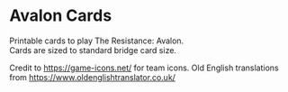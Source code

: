 # Avalon Cards

Printable cards to play The Resistance: Avalon.\
Cards are sized to standard bridge card size.

Credit to <https://game-icons.net/> for team icons.
Old English translations from <https://www.oldenglishtranslator.co.uk/>
